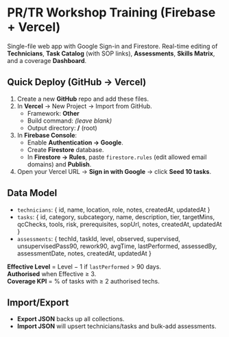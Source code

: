 # PR/TR Workshop Training (Firebase + Vercel)

Single-file web app with Google Sign-in and Firestore. Real-time editing of **Technicians**, **Task Catalog** (with SOP links), **Assessments**, **Skills Matrix**, and a coverage **Dashboard**.

## Quick Deploy (GitHub → Vercel)
1. Create a new **GitHub** repo and add these files.
2. In **Vercel** → New Project → Import from GitHub.
   - Framework: **Other**
    - Build command: *(leave blank)*
    - Output directory: **/** (root)
3. In **Firebase Console**:
   - Enable **Authentication → Google**.
   - Create **Firestore** database.
   - In **Firestore → Rules**, paste `firestore.rules` (edit allowed email domains) and **Publish**.
4. Open your Vercel URL → **Sign in with Google** → click **Seed 10 tasks**.

## Data Model
- `technicians`: { id, name, location, role, notes, createdAt, updatedAt }
- `tasks`: { id, category, subcategory, name, description, tier, targetMins, qcChecks, tools, risk, prerequisites, sopUrl, notes, createdAt, updatedAt }
- `assessments`: { techId, taskId, level, observed, supervised, unsupervisedPass90, rework90, avgTime, lastPerformed, assessedBy, assessmentDate, notes, createdAt, updatedAt }

**Effective Level** = Level − 1 if `lastPerformed` > 90 days.  
**Authorised** when Effective ≥ 3.  
**Coverage KPI** = % of tasks with ≥ 2 authorised techs.

## Import/Export
- **Export JSON** backs up all collections.
- **Import JSON** will upsert technicians/tasks and bulk-add assessments.
